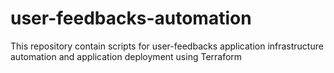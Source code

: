 # user-feedbacks-automation
This repository contain scripts for user-feedbacks application infrastructure automation and application deployment using Terraform
